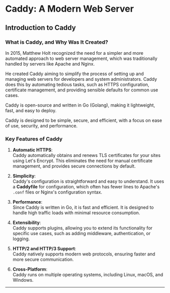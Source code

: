 # Caddy: A Modern Web Server
## Introduction to Caddy
### What is Caddy, and Why Was It Created?

In 2015, Matthew Holt recognized the need for a simpler and more automated approach to web server management, which was traditionally handled by servers like Apache and Nginx. 

He created Caddy aiming to simplify the process of setting up and managing web servers for developers and system administrators. Caddy does this by automating tedious tasks, such as HTTPS configuration, certificate management, and providing sensible defaults for common use cases. 

Caddy is open-source and written in Go (Golang), making it lightweight, fast, and easy to deploy.

Caddy is designed to be simple, secure, and efficient, with a focus on ease of use, security, and performance.



### Key Features of Caddy
1. **Automatic HTTPS**:  
   Caddy automatically obtains and renews TLS certificates for your sites using Let's Encrypt. This eliminates the need for manual certificate management, and provides secure connections by default.

2. **Simplicity**:  
   Caddy's configuration is straightforward and easy to understand. It uses a **Caddyfile** for configuration, which often has fewer lines to Apache's `.conf` files or Nginx's configuration syntax.

3. **Performance**:  
   Since Caddy is written in Go, it is fast and efficient. It is designed to handle high traffic loads with minimal resource consumption.

4. **Extensibility**:  
   Caddy supports plugins, allowing you to extend its functionality for specific use cases, such as adding middleware, authentication, or logging.

5. **HTTP/2 and HTTP/3 Support**:  
   Caddy natively supports modern web protocols, ensuring faster and more secure communication.

6. **Cross-Platform**:  
   Caddy runs on multiple operating systems, including Linux, macOS, and Windows.

---
